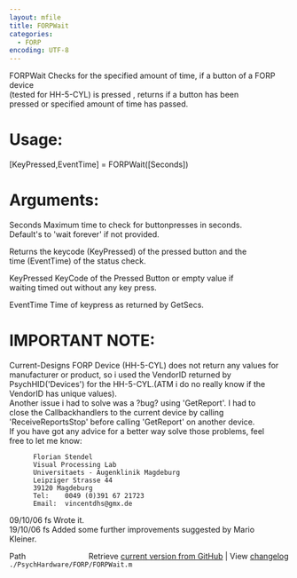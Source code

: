 ```yaml
---
layout: mfile
title: FORPWait
categories:
  - FORP
encoding: UTF-8
---
```


FORPWait     Checks for the specified amount of time, if a button of a FORP device  
             (tested for HH-5-CYL) is pressed , returns if a button has been  
             pressed or specified amount of time has passed.  

# Usage:  

   [KeyPressed,EventTime] = FORPWait([Seconds])  

# Arguments:  

   Seconds             Maximum time to check for buttonpresses in seconds.  
                       Default's to 'wait forever' if not provided.  



Returns the keycode (KeyPressed) of the pressed button and the  
time (EventTime) of the status check.  


   KeyPressed          KeyCode of the Pressed Button or empty value if  
                       waiting timed out without any key press.  


   EventTime           Time of keypress as returned by GetSecs.  


# IMPORTANT NOTE:  

   Current-Designs FORP Device (HH-5-CYL) does not return any values for  
   manufacturer or product, so i used the VendorID returned by  
   PsychHID('Devices') for the HH-5-CYL.(ATM i do no really know if the  
   VendorID has unique values).  
   Another issue i had to solve was a ?bug? using 'GetReport'. I had to  
   close the Callbackhandlers to the current device by calling  
   'ReceiveReportsStop' before calling 'GetReport' on another device.  
   If you have got any advice for a better way solve those problems, feel  
   free to let me know:  

          Florian Stendel  
          Visual Processing Lab  
          Universitaets - Augenklinik Magdeburg  
          Leipziger Strasse 44  
          39120 Magdeburg  
          Tel:    0049 (0)391 67 21723  
          Email:  vincentdhs@gmx.de  


   09/10/06   fs   Wrote it.  
   19/10/06   fs   Added some further improvements suggested by Mario  
                   Kleiner.  


<div class="code_header" style="text-align:right;">
  <span style="float:left;">Path&nbsp;&nbsp;</span> <span class="counter">Retrieve <a href=
  "https://raw.github.com/Psychtoolbox-3/Psychtoolbox-3/beta/./PsychHardware/FORP/FORPWait.m">current version from GitHub</a> | View <a href=
  "https://github.com/Psychtoolbox-3/Psychtoolbox-3/commits/beta/./PsychHardware/FORP/FORPWait.m">changelog</a></span>
</div>
<div class="code">
  <code>./PsychHardware/FORP/FORPWait.m</code>
</div>
